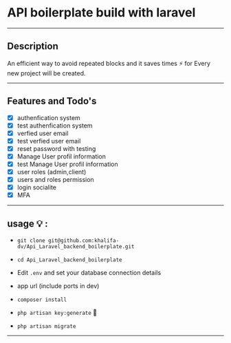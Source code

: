 # API boilerplate  build with laravel 
<hr>

## Description
An efficient way to avoid repeated blocks and it saves times ⚡ for Every new project  will be created.
<hr>
 
 ## Features and Todo's
 
- [x] authenfication system 
- [x] test authenfication system
- [x] verfied user email
- [x] test verfied user email
- [x] reset password with testing
- [x] Manage User profil information
- [x] test  Manage  User profil information
- [x] user roles (admin,client)
- [x] users and roles permission
- [x] login socialite
- [x]  MFA

 <hr>

 ## usage :bulb: :

 - `git clone git@github.com:khalifa-dv/Api_Laravel_backend_boilerplate.git` 

- `cd Api_Laravel_backend_boilerplate`


- Edit `.env` and set your database connection details 

- app url (include ports in dev) 

- `composer install`

- `php artisan key:generate` :key:

- `php artisan migrate`  

 <hr>
